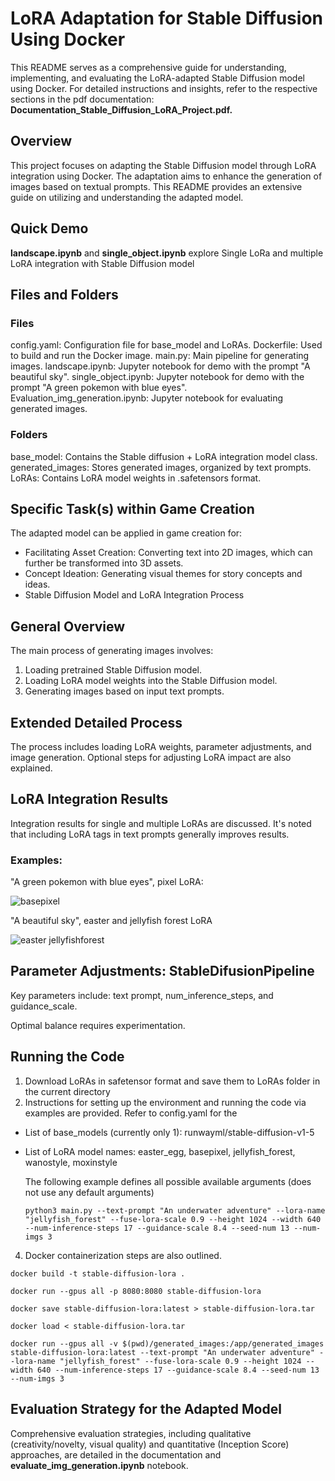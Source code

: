 # LoRA Adaptation for Stable Diffusion Using Docker

This README serves as a comprehensive guide for understanding, implementing, and evaluating the LoRA-adapted Stable Diffusion model using Docker. For detailed instructions and insights, refer to the respective sections in the pdf documentation: **Documentation_Stable_Diffusion_LoRA_Project.pdf.**

## Overview
This project focuses on adapting the Stable Diffusion model through LoRA integration using Docker. The adaptation aims to enhance the generation of images based on textual prompts. This README provides an extensive guide on utilizing and understanding the adapted model.

## Quick Demo
**landscape.ipynb** and **single_object.ipynb** explore Single LoRa and multiple LoRA integration with Stable Diffusion model

## Files and Folders
### Files
config.yaml: Configuration file for base_model and LoRAs.
Dockerfile: Used to build and run the Docker image.
main.py: Main pipeline for generating images.
landscape.ipynb: Jupyter notebook for demo with the prompt "A beautiful sky".
single_object.ipynb: Jupyter notebook for demo with the prompt "A green pokemon with blue eyes".
Evaluation_img_generation.ipynb: Jupyter notebook for evaluating generated images.


### Folders
base_model: Contains the Stable diffusion + LoRA integration model class.
generated_images: Stores generated images, organized by text prompts.
LoRAs: Contains LoRA model weights in .safetensors format.

## Specific Task(s) within Game Creation
The adapted model can be applied in game creation for:
- Facilitating Asset Creation: Converting text into 2D images, which can further be transformed into 3D assets.
- Concept Ideation: Generating visual themes for story concepts and ideas.
- Stable Diffusion Model and LoRA Integration Process

## General Overview
The main process of generating images involves:

1. Loading pretrained Stable Diffusion model.
2. Loading LoRA model weights into the Stable Diffusion model.
3. Generating images based on input text prompts.

## Extended Detailed Process
The process includes loading LoRA weights, parameter adjustments, and image generation. Optional steps for adjusting LoRA impact are also explained.

## LoRA Integration Results
Integration results for single and multiple LoRAs are discussed. It's noted that including LoRA tags in text prompts generally improves results.

### Examples:
"A green pokemon with blue eyes", pixel LoRA:

![basepixel](https://github.com/solarspaceclouds/StableDiffusion-with-LoRA-integration/assets/65459827/905542d6-ac57-4891-a781-5e8972c5e0bf)

"A beautiful sky", easter and jellyfish forest LoRA

![easter jellyfishforest](https://github.com/solarspaceclouds/StableDiffusion-with-LoRA-integration/assets/65459827/56bd6ce4-bf4c-4f2e-96c9-10e3d369c1ac)

## Parameter Adjustments: StableDifusionPipeline
Key parameters include: text prompt, num_inference_steps, and guidance_scale. 

Optimal balance requires experimentation.

## Running the Code
1. Download LoRAs in safetensor format and save them to LoRAs folder in the current directory
2. Instructions for setting up the environment and running the code via examples are provided.
   Refer to config.yaml for the
- List of base_models (currently only 1): runwayml/stable-diffusion-v1-5
- List of LoRA model names: easter_egg, basepixel, jellyfish_forest, wanostyle, moxinstyle
  
  The following example defines all possible available arguments (does not use any default arguments)
  ```
  python3 main.py --text-prompt "An underwater adventure" --lora-name "jellyfish_forest" --fuse-lora-scale 0.9 --height 1024 --width 640 --num-inference-steps 17 --guidance-scale 8.4 --seed-num 13 --num-imgs 3
  ```
4. Docker containerization steps are also outlined.

``` 
docker build -t stable-diffusion-lora .
```
```
docker run --gpus all -p 8080:8080 stable-diffusion-lora
```
```
docker save stable-diffusion-lora:latest > stable-diffusion-lora.tar
```
```
docker load < stable-diffusion-lora.tar
```
```
docker run --gpus all -v $(pwd)/generated_images:/app/generated_images stable-diffusion-lora:latest --text-prompt "An underwater adventure" --lora-name "jellyfish_forest" --fuse-lora-scale 0.9 --height 1024 --width 640 --num-inference-steps 17 --guidance-scale 8.4 --seed-num 13 --num-imgs 3
```

## Evaluation Strategy for the Adapted Model
Comprehensive evaluation strategies, including qualitative (creativity/novelty, visual quality) and quantitative (Inception Score) approaches, are detailed in the documentation and **evaluate_img_generation.ipynb** notebook.

